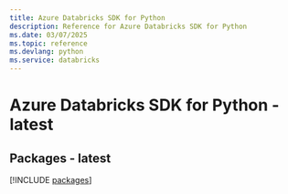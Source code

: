 ```yaml
---
title: Azure Databricks SDK for Python
description: Reference for Azure Databricks SDK for Python
ms.date: 03/07/2025
ms.topic: reference
ms.devlang: python
ms.service: databricks
---
```

# Azure Databricks SDK for Python - latest
## Packages - latest
[!INCLUDE [packages](databricks-index.md)]